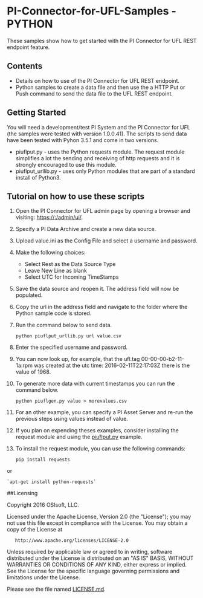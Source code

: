 # PI-Connector-for-UFL-Samples - PYTHON

These samples show how to get started with the PI Connector for UFL REST endpoint feature.

## Contents

* Details on how to use of the PI Connector for UFL REST endpoint.
* Python samples to create a data file and then use the a HTTP Put or Push command to send the data file to the UFL REST endpoint.

## Getting Started

You will need a development/test PI System and the PI Connector for UFL (the samples were tested with version 1.0.0.41).
The scripts to send data have been tested with Pyhon 3.5.1 and come in two versions. 
* piuflput.py - uses the Python requests module. The request module simplifies a lot the sending and receiving of http requests and it is strongly encouraged to use this module. 
* piuflput_urllib.py - uses only Python modules that are part of a standard install of Python3.

## Tutorial on how to use these scripts
1. Open the PI Connector for UFL admin page by opening a browser and visiting: [https://<servername>:<port>/admin/ui/](https://<servername>:<port>/admin/ui/).
2. Specify a PI Data Archive and create a new data source.
3. Upload value.ini as the Config File and select a username and password.
4. Make the following choices:
    * Select Rest as the Data Source Type
    * Leave New Line as blank
    * Select UTC for Incoming TimeStamps
5. Save the data source and reopen it. The address field will now be populated.
6. Copy the url in the address field and navigate to the folder where the Python sample code is stored.
7. Run the command below to send data.

    `python piuflput_urllib.py url value.csv`
7. Enter the specified username and password.
8. You can now look up, for example, that the ufl.tag 00-00-00-b2-11-1a:rpm was created at the utc time: 2016-02-11T22:17:03Z there is the value of 1968.
9. To generate more data with current timestamps you can run the command below.

    `python piuflgen.py value > morevalues.csv`
10. For an other example, you can specify a PI Asset Server and re-run the previous steps using values instead of value.
11. If you plan on expending theses examples, consider installing the request module and using the [piuflput.py](piuflput.py) example.
12. To install the request module, you can use the following commands:

    `pip install requests`

 or
 
    `apt-get install python-requests`

##Licensing

Copyright 2016 OSIsoft, LLC.

   Licensed under the Apache License, Version 2.0 (the "License");
   you may not use this file except in compliance with the License.
   You may obtain a copy of the License at

       http://www.apache.org/licenses/LICENSE-2.0

   Unless required by applicable law or agreed to in writing, software
   distributed under the License is distributed on an "AS IS" BASIS,
   WITHOUT WARRANTIES OR CONDITIONS OF ANY KIND, either express or implied.
   See the License for the specific language governing permissions and
   limitations under the License.
   
Please see the file named [LICENSE.md](LICENSE.md).

